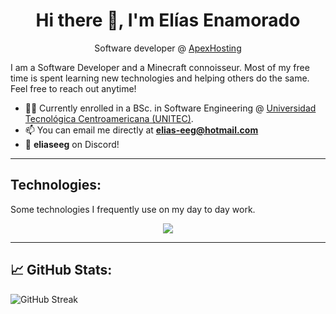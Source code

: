 <h1 align="center">Hi there 👋, I'm Elías Enamorado</h1>

<p align="center">Software developer @ <a href="https://apexminecrafthosting.com/">ApexHosting</a><p>

I am a Software Developer and a Minecraft connoisseur. Most of my free time is spent learning new technologies and helping others do the same. Feel free to reach out anytime!


- 🧑‍🎓 Currently enrolled in a BSc. in Software Engineering @ [Universidad Tecnológica Centroamericana (UNITEC)](https://www.unitec.edu/).
- 📫 You can email me directly at **elias-eeg@hotmail.com**
- 💬 **eliaseeg** on Discord!

--------

<h2 align="left">Technologies:</h2>
Some technologies I frequently use on my day to day work.
<p align="center">
    <img src="https://skillicons.dev/icons?i=git,docker,aws,gcp,jenkins,vscode,git,windows,linux,java,php,html,css,tailwind,js,ts,nextjs,npm,nodejs,bun,mysql,mongodb,redis" />
</p>

--------

<h2 align="left">📈 GitHub Stats:</h2>
<img src="https://streak-stats.demolab.com?user=Eliasegg&theme=whatsapp-dark&border_radius=5" alt="GitHub Streak" /></a>

